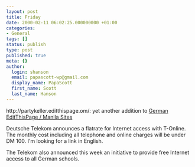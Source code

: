 ```yaml
---
layout: post
title: Friday
date: 2000-02-11 06:02:25.000000000 +01:00
categories:
- General
tags: []
status: publish
type: post
published: true
meta: {}
author:
  login: shanson
  email: papascott-wp@gmail.com
  display_name: PapaScott
  first_name: Scott
  last_name: Hanson
---
```

<p>http://partykeller.editthispage.om/: yet another addition to <a href="http://shanson.editthispage.com/stories/storyReader$125">German EditThisPage / Manila Sites</a></p>
<p>Deutsche Telekom announces a flatrate for Internet access with T-Online. The monthly cost including all telephone and online charges will be under DM 100. I'm looking for a link in English.</p>
<p>The Telekom also announced this week an initiative to provide free Internet access to all German schools.</p>
